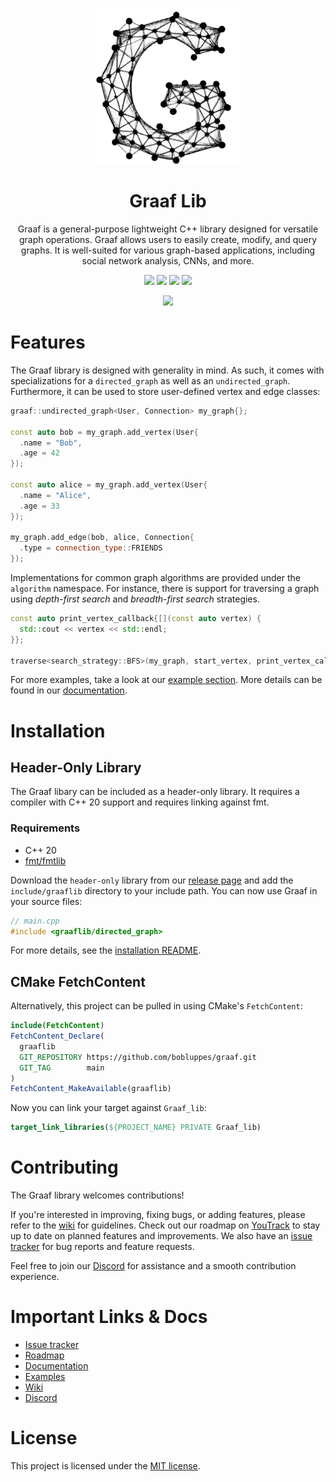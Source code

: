 <p align="center"><img src="docs/static/img/graaf.png"></p>
<h1 align="center">Graaf Lib</h1>

<p align="center">
  Graaf is a general-purpose lightweight C++ library designed for versatile graph operations. Graaf allows users to easily create, modify, and query graphs. It is well-suited for various graph-based applications, including social network analysis, CNNs, and more.
</p>

<p align="center">
  <a href="https://github.com/bobluppes/graaf/actions/workflows/main-ci.yml"><img src="https://github.com/bobluppes/graaf/actions/workflows/main-ci.yml/badge.svg" height="20"></a>
  <a href="https://codecov.io/github/bobluppes/graaf"><img src="https://codecov.io/github/bobluppes/graaf/branch/main/graph/badge.svg?token=ZFBLNFN39C" height="20"></a>
  <a href="https://bobluppes.github.io/graaf/"><img src="https://img.shields.io/badge/documentation-docusaurus-%23ff69b4" height="20"></a>
  <a href="LICENSE.md"><img src="https://img.shields.io/badge/license-MIT-black" height="20"></a>
</p>

<p align="center">
  <a href="https://discord.gg/cGczwRHJ9K"><img src="https://img.shields.io/badge/chat-discord-%237289DA?style=flat&logo=discord&labelColor=white" height="20"></a>
</p>

# Features
The Graaf library is designed with generality in mind. As such, it comes with specializations for a `directed_graph` as well as an `undirected_graph`. Furthermore, it can be used to store user-defined vertex and edge classes:

```c++
graaf::undirected_graph<User, Connection> my_graph{};

const auto bob = my_graph.add_vertex(User{
  .name = "Bob",
  .age = 42
});

const auto alice = my_graph.add_vertex(User{
  .name = "Alice",
  .age = 33
});

my_graph.add_edge(bob, alice, Connection{
  .type = connection_type::FRIENDS
});
```

Implementations for common graph algorithms are provided under the `algorithm` namespace. For instance, there is support for traversing a graph using *depth-first search* and *breadth-first search* strategies.

```c++
const auto print_vertex_callback{[](const auto vertex) {
  std::cout << vertex << std::endl;
}};

traverse<search_strategy::BFS>(my_graph, start_vertex, print_vertex_callback);
```

For more examples, take a look at our [example section](./examples/README.md).
More details can be found in our [documentation](https://bobluppes.github.io/graaf/).

# Installation
## Header-Only Library
The Graaf libary can be included as a header-only library. It requires a compiler with C++ 20 support and requires linking against fmt.

### Requirements
- C++ 20
- [fmt/fmtlib](https://github.com/fmtlib/fmt)

Download the `header-only` library from our [release page](https://github.com/bobluppes/graaf/releases) and add the `include/graaflib` directory to your include path. You can now use Graaf in your source files:

```c++
// main.cpp
#include <graaflib/directed_graph>
```

For more details, see the [installation README](include/README.md).

## CMake FetchContent
Alternatively, this project can be pulled in using CMake's `FetchContent`:

```CMake
include(FetchContent)
FetchContent_Declare(
  graaflib
  GIT_REPOSITORY https://github.com/bobluppes/graaf.git
  GIT_TAG        main
)
FetchContent_MakeAvailable(graaflib)
```

Now you can link your target against `Graaf_lib`:

```CMake
target_link_libraries(${PROJECT_NAME} PRIVATE Graaf_lib)
```

# Contributing
The Graaf library welcomes contributions! 

If you're interested in improving, fixing bugs, or adding features, please refer to the [wiki](https://github.com/bobluppes/graaf/wiki) for guidelines. Check out our roadmap on [YouTrack](https://graaf.youtrack.cloud/agiles/147-2/current) to stay up to date on planned features and improvements. We also have an [issue tracker](https://github.com/bobluppes/graaf/issues) for bug reports and feature requests. 

Feel free to join our [Discord](https://discord.gg/cGczwRHJ9K) for assistance and a smooth contribution experience.

# Important Links & Docs
- [Issue tracker](https://github.com/bobluppes/graaf/issues)
- [Roadmap](https://graaf.youtrack.cloud/agiles/147-2/current)
- [Documentation](https://bobluppes.github.io/graaf/)
- [Examples](examples/README.md)
- [Wiki](https://github.com/bobluppes/graaf/wiki)
- [Discord](https://discord.gg/cGczwRHJ9K)

# License
This project is licensed under the [MIT license](LICENSE.md).